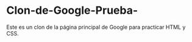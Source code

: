 # Clon-de-Google-Prueba-
Este es un clon de la página principal de Google para practicar HTML y CSS.
